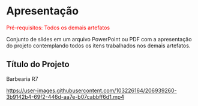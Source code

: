 # Apresentação

<span style="color:red">Pré-requisitos: Todos os demais artefatos</span>

Conjunto de slides em um arquivo PowerPoint ou PDF com a apresentação do projeto contemplando todos os itens trabalhados nos demais artefatos.

## Título do Projeto

Barbearia R7

https://user-images.githubusercontent.com/103226164/206939260-3b9142b4-69f2-446d-aa7e-b07cabbff6d1.mp4
